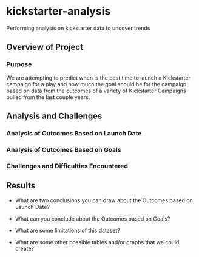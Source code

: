 # kickstarter-analysis
Performing analysis on kickstarter data to uncover trends 
## Overview of Project

### Purpose
We are attempting to predict when is the best time to launch a Kickstarter campaign for a play and how much the goal should be for the campaign based on data from the outcomes of a variety of Kickstarter Campaigns pulled from the last couple years.   

## Analysis and Challenges


### Analysis of Outcomes Based on Launch Date

### Analysis of Outcomes Based on Goals

### Challenges and Difficulties Encountered

## Results

- What are two conclusions you can draw about the Outcomes based on Launch Date?

- What can you conclude about the Outcomes based on Goals?

- What are some limitations of this dataset?

- What are some other possible tables and/or graphs that we could create?
